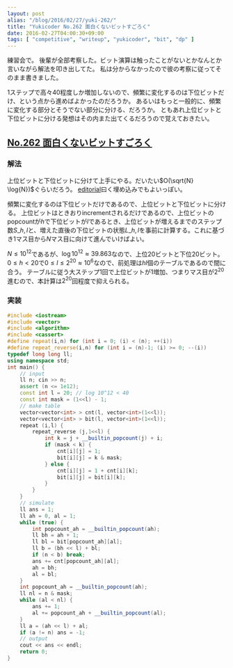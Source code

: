 ```yaml
---
layout: post
alias: "/blog/2016/02/27/yuki-262/"
title: "Yukicoder No.262 面白くないビットすごろく"
date: 2016-02-27T04:00:30+09:00
tags: [ "competitive", "writeup", "yukicoder", "bit", "dp" ]
---
```


練習会で。
後輩が全部考察した。ビット演算は触ったことがないとかなんとか言いながら解法を叩き出してた。
私は分からなかったので彼の考察に従ってそのまま書きました。

$1$ステップで高々$40$程度しか増加しないので、頻繁に変化するのは下位ビットだけ、という点から進めばよかったのだろうか。
あるいはもっと一般的に、頻繁に変化する部分とそうでない部分に分ける、だろうか。
ともあれ上位ビットと下位ビットに分ける発想はその内また出てくるだろうので覚えておきたい。

## [No.262 面白くないビットすごろく](http://yukicoder.me/problems/402)

### 解法

上位ビットと下位ビットに分けて上手にやる。だいたい$O(\sqrt{N} \log{N})$ぐらいだろう。
[editorial](http://yukicoder.me/problems/402/editorial)曰く埋め込みでもよいっぽい。

頻繁に変化するのは下位ビットだけであるので、上位ビットと下位ビットに分ける。
上位ビットはときおりincrementされるだけであるので、上位ビットのpopcountが$h$で下位ビットが$l$であるとき、上位ビットが増えるまでのステップ数$S\_{h,l}$と、増えた直後の下位ビットの状態$L\_{h,l}$を事前に計算する。これに基づき$1$マス目から$N$マス目に向けて進んでいけばよい。

$N \le 10^{12}$であるが、$\log{10^{12}} \approx 39.863$なので、上位$20$ビットと下位$20$ビット。
$0 \le h \lt 20$で$0 \le l \le 2^{20} \approx 10^6$なので、前処理は$hl$個のテーブルであるので間に合う。
テーブルに従う大ステップ$1$回で上位ビットが$1$増加、つまりマス目が$2^{20}$進むので、本計算は$2^{20}$回程度で抑えられる。

### 実装

``` c++
#include <iostream>
#include <vector>
#include <algorithm>
#include <cassert>
#define repeat(i,n) for (int i = 0; (i) < (n); ++(i))
#define repeat_reverse(i,n) for (int i = (n)-1; (i) >= 0; --(i))
typedef long long ll;
using namespace std;
int main() {
    // input
    ll n; cin >> n;
    assert (n <= 1e12);
    const int l = 20; // log 10^12 < 40
    const int mask = (1<<l) - 1;
    // make table
    vector<vector<int> > cnt(l, vector<int>(1<<l));
    vector<vector<int> > bit(l, vector<int>(1<<l));
    repeat (i,l) {
        repeat_reverse (j,1<<l) {
            int k = j + __builtin_popcount(j) + i;
            if (mask < k) {
                cnt[i][j] = 1;
                bit[i][j] = k & mask;
            } else {
                cnt[i][j] = 1 + cnt[i][k];
                bit[i][j] = bit[i][k];
            }
        }
    }
    // simulate
    ll ans = 1;
    ll ah = 0, al = 1;
    while (true) {
        int popcount_ah = __builtin_popcount(ah);
        ll bh = ah + 1;
        ll bl = bit[popcount_ah][al];
        ll b = (bh << l) + bl;
        if (n < b) break;
        ans += cnt[popcount_ah][al];
        ah = bh;
        al = bl;
    }
    int popcount_ah = __builtin_popcount(ah);
    ll nl = n & mask;
    while (al < nl) {
        ans += 1;
        al += popcount_ah + __builtin_popcount(al);
    }
    ll a = (ah << l) + al;
    if (a != n) ans = -1;
    // output
    cout << ans << endl;
    return 0;
}
```
